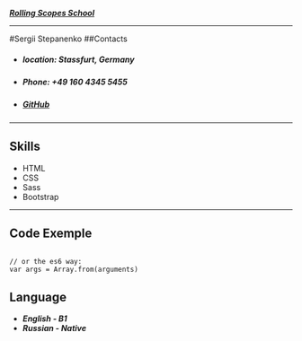 _**[Rolling Scopes School](https://github.com/rolling-scopes-school)**_

---

#Sergii Stepanenko
##Contacts
- ##### location: Stassfurt, Germany
- ##### Phone: +49 160 4345 5455
- ##### [GitHub](https://github.com/sstepanenkoff)
---
## Skills
- HTML
- CSS
- Sass
- Bootstrap
---
## Code Exemple 
```var args = Array.prototype.slice.call(arguments);

// or the es6 way:
var args = Array.from(arguments)
```

## Language
- _**English - B1**_
- _**Russian - Native**_
